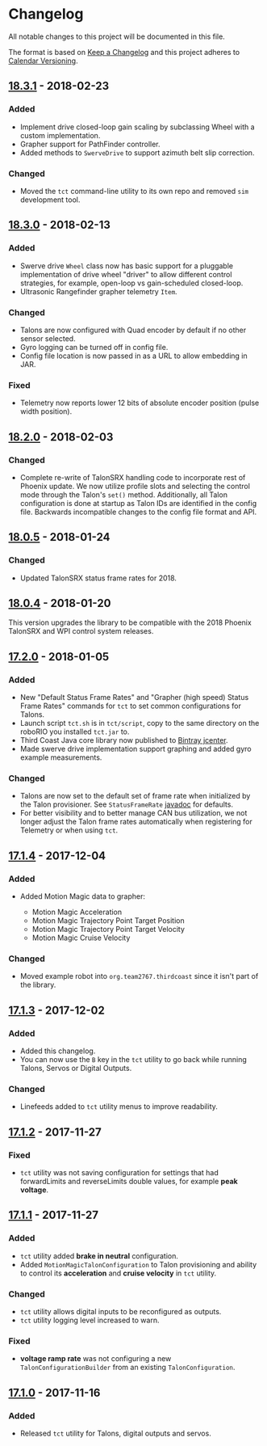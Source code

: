 # Changelog

All notable changes to this project will be documented in this file.

The format is based on [Keep a Changelog](http://keepachangelog.com/en/1.0.0/) and this project adheres to [Calendar Versioning](http://calver.org/).

## [18.3.1] - 2018-02-23

### Added

- Implement drive closed-loop gain scaling by subclassing Wheel with a custom implementation.
- Grapher support for PathFinder controller.
- Added methods to `SwerveDrive` to support azimuth belt slip correction.

### Changed

- Moved the `tct` command-line utility to its own repo and removed `sim` development tool.

## [18.3.0] - 2018-02-13

### Added

- Swerve drive `Wheel` class now has basic support for a pluggable implementation of drive wheel "driver" to allow different control strategies, for example, open-loop vs gain-scheduled closed-loop.
- Ultrasonic Rangefinder grapher telemetry `Item`.

### Changed

- Talons are now configured with Quad encoder by default if no other sensor selected.
- Gyro logging can be turned off in config file.
- Config file location is now passed in as a URL to allow embedding in JAR.

### Fixed

- Telemetry now reports lower 12 bits of absolute encoder position (pulse width position).

## [18.2.0] - 2018-02-03

### Changed

- Complete re-write of TalonSRX handling code to incorporate rest of Phoenix update. We now utilize profile slots and selecting the control mode through the Talon's `set()` method. Additionally, all Talon configuration is done at startup as Talon IDs are identified in the config file. Backwards incompatible changes to the config file format and API.

## [18.0.5] - 2018-01-24

### Changed

- Updated TalonSRX status frame rates for 2018.

## [18.0.4] - 2018-01-20

This version upgrades the library to be compatible with the 2018 Phoenix TalonSRX and WPI control system releases.

## [17.2.0] - 2018-01-05

### Added

- New "Default Status Frame Rates" and "Grapher (high speed) Status Frame Rates" commands for `tct` to set common configurations for Talons.
- Launch script `tct.sh` is in `tct/script`, copy to the same directory on the roboRIO you installed `tct.jar` to.
- Third Coast Java core library now published to [Bintray jcenter](https://bintray.com/strykeforce/maven/thirdcoast).
- Made swerve drive implementation support graphing and added gyro example measurements.

### Changed

- Talons are now set to the default set of frame rate when initialized by the Talon provisioner. See `StatusFrameRate` [javadoc](https://strykeforce.github.io/thirdcoast/javadoc/org/strykeforce/thirdcoast/talon/StatusFrameRate.html) for defaults.
- For better visibility and to better manage CAN bus utilization, we not longer adjust the Talon frame rates automatically when registering for Telemetry or when using `tct`.

## [17.1.4] - 2017-12-04

### Added

- Added Motion Magic data to grapher:

  - Motion Magic Acceleration
  - Motion Magic Trajectory Point Target Position
  - Motion Magic Trajectory Point Target Velocity
  - Motion Magic Cruise Velocity

### Changed

- Moved example robot into `org.team2767.thirdcoast` since it isn't part of the library.

## [17.1.3] - 2017-12-02

### Added

- Added this changelog.
- You can now use the `B` key in the `tct` utility to go back while running Talons, Servos or Digital Outputs.

### Changed

- Linefeeds added to `tct` utility menus to improve readability.

## [17.1.2] - 2017-11-27

### Fixed

- `tct` utility was not saving configuration for settings that had forwardLimits and reverseLimits double values, for example **peak voltage**.

## [17.1.1] - 2017-11-27

### Added

- `tct` utility added **brake in neutral** configuration.
- Added `MotionMagicTalonConfiguration` to Talon provisioning and ability to control its **acceleration** and **cruise velocity** in `tct` utility.

### Changed

- `tct` utility allows digital inputs to be reconfigured as outputs.
- `tct` utility logging level increased to warn.

### Fixed

- **voltage ramp rate** was not configuring a new `TalonConfigurationBuilder` from an existing `TalonConfiguration`.

## [17.1.0] - 2017-11-16

### Added

- Released `tct` utility for Talons, digital outputs and servos.

[17.1.0]: https://github.com/strykeforce/thirdcoast/compare/v17.0.23...v17.1.0
[17.1.1]: https://github.com/strykeforce/thirdcoast/compare/v17.1.0...v17.1.1
[17.1.2]: https://github.com/strykeforce/thirdcoast/compare/v17.1.1...v17.1.2
[17.1.3]: https://github.com/strykeforce/thirdcoast/compare/v17.1.2...v17.1.3
[17.1.4]: https://github.com/strykeforce/thirdcoast/compare/v17.1.3...v17.1.4
[17.2.0]: https://github.com/strykeforce/thirdcoast/compare/v17.1.4...v17.2.0
[18.0.4]: https://github.com/strykeforce/thirdcoast/compare/v17.2.0...v18.0.4
[18.0.5]: https://github.com/strykeforce/thirdcoast/compare/v18.0.4...v18.0.5
[18.2.0]: https://github.com/strykeforce/thirdcoast/compare/v18.0.5...v18.2.0
[18.3.0]: https://github.com/strykeforce/thirdcoast/compare/v18.2.0...v18.3.0
[18.3.1]: https://github.com/strykeforce/thirdcoast/compare/v18.3.0...v18.3.1
[unreleased]: https://github.com/strykeforce/thirdcoast/compare/v18.3.0...develop
